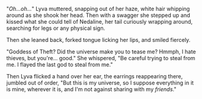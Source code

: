 "*Oh...oh...*" Lyva muttered, snapping out of her haze, white hair whipping around as she shook her head. Then with a swagger she stepped up and kissed what she could tell of Nedaline, her tail curiously wrapping around, searching for legs or any physical sign.     

Then she leaned back, forked tongue licking her lips, and smiled fiercely.

"Goddess of Theft? Did the universe make you to tease me? Hmmph, I hate thieves, but you're... good." She whispered, "Be careful trying to steal from me. I flayed the last god to steal from me."   

Then Lyva flicked a hand over her ear, the earrings reappearing there, jumbled out of order, "But this is my universe, so I suppose everything in it is mine, wherever it is, and I'm not against sharing with my *friends*."